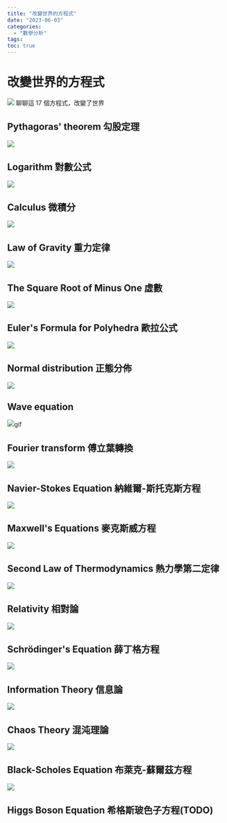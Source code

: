 ```yaml
---
title: "改變世界的方程式"
date: "2023-06-03"
categories:
  - "數學分析"
tags:
toc: true
---
```


# 改變世界的方程式

![](/imgs/2023/2023-06-03/17.jpg)
聊聊這 17 個方程式，改變了世界

<!--more-->

## Pythagoras' theorem 勾股定理

![](/imgs/2023/2023-06-03/330px-Pythagorean.svg)

## Logarithm 對數公式

![](/imgs/2023/2023-06-03/450px-Logarithm.svg)

## Calculus 微積分

![](/imgs/2023/2023-06-03/Parabolic_segment_and_inscribed_triangle.svg)

## Law of Gravity 重力定律

![](/imgs/2023/2023-06-03/300px-NewtonsLawOfUniversalGravitation.svg)

## The Square Root of Minus One 虛數

![](/imgs/2023/2023-06-03/NumberSetinC.svg)

## Euler's Formula for Polyhedra 歐拉公式

![](/imgs/2023/2023-06-03/150px-Icosahedron.jpg)

## Normal distribution 正態分佈

![](/imgs/2023/2023-06-03/330px-Normal_Distribution_PDF.svg)

## Wave equation

![](/imgs/2023/2023-06-03/Wave_equation_1D_fixed_endpoints.)gif

## Fourier transform 傅立葉轉換

![](/imgs/2023/2023-06-03/450px-Fourier_unit_pulse.svg)

## Navier-Stokes Equation 納維爾-斯托克斯方程

![](/imgs/2023/2023-06-03/330px-ConvectiveAcceleration_vectorized.svg)

## Maxwell's Equations 麥克斯威方程

![](/imgs/2023/2023-06-03/Electromagneticwave3D.gif)

## Second Law of Thermodynamics 熱力學第二定律

![](/imgs/2023/2023-06-03/255px-Heat_flow_hot_to_cold.svg)

## Relativity 相對論

![](/imgs/2023/2023-06-03/Light_cone.svg)

## Schrödinger's Equation 薛丁格方程

![](/imgs/2023/2023-06-03/Wavepacket-a2k4-en.gif)

## Information Theory 信息論

![](/imgs/2023/2023-06-03/300px-Binary_entropy_plot.svg)

## Chaos Theory 混沌理論

![](/imgs/2023/2023-06-03/Lorenz_attractor_yb.svg)

## Black-Scholes Equation 布萊克-蘇爾茲方程

![](/imgs/2023/2023-06-03/330px-Stockpricesimulation.gif)

## Higgs Boson Equation 希格斯玻色子方程(TODO)
